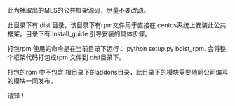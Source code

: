 此为抽取出的MES的公共框架源码，尽量不要改动。

此目录下有 dist 目录，该目录下有rpm文件用于直接在 centos系统上安装此公共框架。目录下有 install_guide 引导安装的具体步骤。


打包rpm 使用的命令是在当前目录下运行： python setup.py bdist_rpm. 会将整个框架代码打包成rpm 文件到 dist目录下。

打包的rpm 中不包含 根目录下的addons目录，此目录下的模块需要随同公司编写的模块一同发布。

请知！

